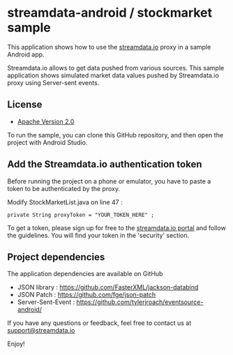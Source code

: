 # streamdata-android / stockmarket sample
This application shows how to use the <a href="http://streamdata.io" target="_blank">streamdata.io</a> proxy in a sample Android app.

Streamdata.io allows to get data pushed from various sources. This sample application shows simulated market data values pushed by Streamdata.io proxy using Server-sent events.

## License

* [Apache Version 2.0](http://www.apache.org/licenses/LICENSE-2.0.html)


To run the sample, you can clone this GitHub repository, and then open the project with Android Studio.


## Add the Streamdata.io authentication token

Before running the project on a phone or emulator, you have to paste a token to be authenticated by the proxy.

Modify StockMarketList.java on line 47 :

```
private String proxyToken = "YOUR_TOKEN_HERE" ;
```

To get a token, please sign up for free to the <a href="https://portal.streamdata.io/" target="_blank">streamdata.io portal</a> and follow the guidelines. You will find your token in the 'security' section.

## Project dependencies


The application dependencies are available on GitHub

* JSON library : <a href="https://github.com/FasterXML/jackson-databind" target="_blank">https://github.com/FasterXML/jackson-databind</a>
* JSON Patch : <a href="https://github.com/fge/json-patch" target="_blank">https://github.com/fge/json-patch</a>
* Server-Sent-Event : <a href="https://github.com/tylerjroach/eventsource-android/" target="_blank">https://github.com/tylerjroach/eventsource-android/</a>


If you have any questions or feedback, feel free to contact us at <a href="mailto://support@streamdata.io">support@streamdata.io</a>

Enjoy!
